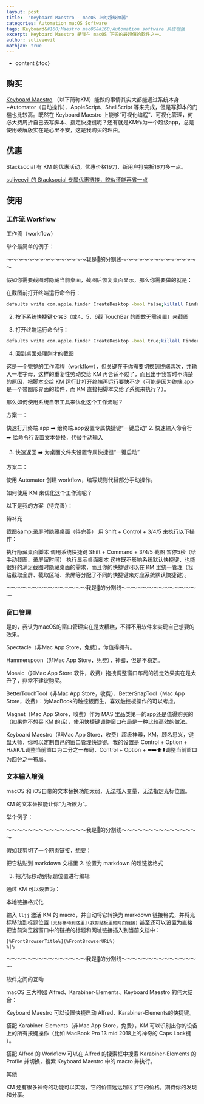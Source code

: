 ```yaml
---
layout: post
title:  "Keyboard Maestro - macOS 上的超级神器"
categories: Automation macOS Software
tags: Keyboard&#160;Maestro macOS&#160;Automation software 系统增强
excerpt: Keyboard Maestro 是我在 macOS 下买的最超值的软件之一。
author: suliveevil
mathjax: true
---
```


* content
{:toc}

## 购买

[Keyboard Maestro](https://www.keyboardmaestro.com) （以下简称KM）能做的事情其实大都能通过系统本身+Automator（自动操作）、AppleScript、ShellScript 等来完成，但是写脚本的门槛也比较高。既然在 Keyboard Maestro 上能够“可视化编程”、可视化管理，何必大费周折自己去写脚本、指定快捷键呢？还有就是KM作为一个超级app，总是使用破解版实在是心里不安，这是我购买的理由。

## 优惠

Stacksocial 有 KM 的优惠活动，优惠价格19刀，新用户打完折16刀多一点。

[suliveevil 的 Stacksocial 专属优惠链接，貌似还能再省一点](https://stacksocial.com/?rid=6246484)

## 使用

### 工作流 Workflow

工作流（workflow）

举个最简单的例子：

～～～～～～～～～～～～～～～我是🌰的分割线～～～～～～～～～～～～～～～

假如你需要截图时隐藏当前桌面，截图后恢复桌面显示，那么你需要做的就是：

在截图前打开终端运行命令行：

```bash
defaults write com.apple.finder CreateDesktop -bool false;killall Finder
```

2. 按下系统快捷键⇧⌘3（或4、5，6截 TouchBar 的图故无需设置）来截图

3. 打开终端运行命令行：

```bash
defaults write com.apple.finder CreateDesktop -bool true;killall Finder
```

4. 回到桌面处理刚才的截图

这是一个完整的工作流程（workflow），但关键在于你需要切换到终端两次，并输入一堆字母，这样的重复性劳动交给 KM 再合适不过了，而且出于我暂时不清楚的原因，把脚本交给 KM 运行比打开终端再运行要快不少（可能是因为终端.app是一个带图形界面的软件，而 KM 直接把脚本交给了系统来执行？）。

那么如何使用系统自带工具来优化这个工作流呢？

方案一：

快速打开终端.app ➡️ 给终端.app设置专属快捷键“一键启动”
2. 快速输入命令行 ➡️ 给命令行设置文本替换，代替手动输入

3. 快速返回 ➡️ 为桌面文件夹设置专属快捷键“一键启动”

方案二：

使用 Automator 创建 workflow，编写规则代替部分手动操作。

如何使用 KM 来优化这个工作流呢？

以下是我的方案（待完善）：

待补充


截图&amp;amp;录屏时隐藏桌面（待完善）
用 Shift + Control + 3/4/5 来执行以下操作：

执行隐藏桌面脚本
调用系统快捷键 Shift + Command + 3/4/5 截图
暂停5秒（给手动截图、录屏留时间）
执行显示桌面脚本
这样既不影响系统默认快捷键、也能很好的满足截图时隐藏桌面的需求，而且你的快捷键可以在 KM 里统一管理（我给截取全屏、截取区域、录屏等分配了不同的快捷键来对应系统默认快捷键）。

～～～～～～～～～～～～～～～我是🌰的分割线～～～～～～～～～～～～～～～

### 窗口管理

是的，我认为macOS的窗口管理实在是太糟糕，不得不用软件来实现自己想要的效果。

Spectacle（非Mac App Store，免费），你值得拥有。

Hammerspoon（非Mac App Store，免费），神器，但是不稳定。

Mosaic（非Mac App Store 软件，收费）拖拽调整窗口布局的视觉效果实在是太丑了，非常不建议购买。

BetterTouchTool（非Mac App Store，收费）、BetterSnapTool（Mac App Store，收费）：为MacBook的触控板而生，喜欢触控板操作的可以考虑。

Magnet（Mac App Store，收费）作为 MAS 里品类第一的app还是值得购买的（如果你不想买 KM 的话），使用快捷键调整窗口布局是一种比较高效的做法。

Keyboard Maestro（非Mac App Store，收费）超级神器，KM，顾名思义，键盘大师，你可以定制自己的窗口管理快捷键。我的设置是 Control + Option + H/J/K/L调整当前窗口为二分之一布局，Control + Option + ⬅️➡️⬆️⬇️调整当前窗口为四分之一布局。

### 文本输入增强

macOS 和 iOS自带的文本替换功能太弱，无法插入变量，无法指定光标位置。

KM 的文本替换能让你“为所欲为”。

举个例子：

～～～～～～～～～～～～～～～我是🌰的分割线～～～～～～～～～～～～～～～

假如我剪切了一个网页链接，想要：

把它粘贴到 markdown 文档里
2. 设置为 markdown 的超链接格式

3. 把光标移动到标题位置进行编辑

通过 KM 可以设置为：


本地链接格式化

输入 `lljj` 激活 KM 的 macro，并自动将它转换为 markdown 链接格式，并将光标移动到标题位置 `[光标移动到这里](我剪贴板里的网页链接)` 甚至还可以设置为直接把当前浏览器窗口中的链接的标题和网址链接插入到当前文档中：

```text
[%FrontBrowserTitle%](%FrontBrowserURL%)
%|%
```

～～～～～～～～～～～～～～～我是🌰的分割线～～～～～～～～～～～～～～～

软件之间的互动

macOS 三大神器 Alfred、Karabiner-Elements、Keyboard Maestro 的伟大结合：

Keyboard Maestro 可以设置快捷启动 Alfred、Karabiner-Elements的快捷键。

搭配 Karabiner-Elements（非Mac App Store，免费），KM 可以识别出你的设备上的所有按键操作（比如 MacBook Pro 13 mid 2018上的神奇的 Caps Lock键 ）。

搭配 Alfred 的 Workflow 可以在 Alfred 的搜索框中搜索 Karabiner-Elements 的 Profile 并切换，搜索 Keyboard Maestro 中的 macro 并执行。

其他

KM 还有很多神奇的功能可以实现，它的价值远远超过了它的价格，期待你的发现和分享。